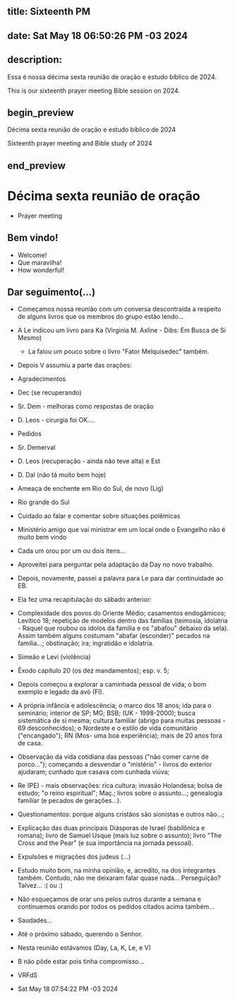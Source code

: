 ## title: Sixteenth PM 
## date: Sat May 18 06:50:26 PM -03 2024

## description:

Essa é nossa décima sexta reunião de oração e estudo bíblico de 2024.

This is our sixteenth prayer meeting Bible session on 2024.

## begin_preview 

Décima sexta reunião de oração e estudo bíblico de 2024

Sixteenth prayer meeting and Bible study of 2024

## end_preview

# Décima sexta reunião de oração
- Prayer meeting 

## Bem vindo!

- Welcome!
- Que maravilha!
- How wonderful!

## Dar seguimento(...)

- Começamos nossa reunião com um conversa descontraída a respeito de
  alguns livros que os membros do grupo estão lendo...
- A Le indicou um livro para Ka (Virginia M. Axline - Dibs: Em Busca
  de Si Mesmo)
  - La falou um pouco sobre o livro "Fator Melquisedec" também.
- Depois V assumiu a parte das orações:
- Agradecimentos
- Dec (se recuperando)
- Sr. Dem - melhoras como respostas de oração
- D. Leos - cirurgia foi OK....

- Pedidos
- Sr. Demerval
- D. Leos (recuperação - ainda não teve alta) e Est
- D. Dal (não tá muito bem hoje)
- Ameaça de enchente em Rio do Sul, de novo (Líg)
- Rio grande do Sul
- Cuidado ao falar e comentar sobre situações polêmicas
- Ministério amigo que vai ministrar em um local onde o Evangelho não é muito bem vindo

- Cada um orou por um ou dois itens...
- Aproveitei para perguntar pela adaptação da Day no novo trabalho.

- Depois, novamente, passei a palavra para Le para dar continuidade ao
  EB.
- Ela fez uma recapitulação do sábado anterior:
- Complexidade dos povos do Oriente Médio; casamentos endogâmicos;
  Levítico 18; repetição de modelos dentro das famílias (teimosia,
  idolatria - Raquel que roubou os ídolos da família e os "abafou"
  debaixo da sela). Assim também alguns costumam "abafar (esconder)"
  pecados na família...; obstinação; ira; ingratidão e idolatria.
- Simeão e Levi (violência)
- Êxodo capítulo 20 (os dez mandamentos); esp. v. 5; 
- Depois começou a explorar a caminhada pessoal de vida; o bom exemplo
  e legado da avó (Fl).
- A própria infância e adolescência; o marco dos 18 anos; ida para o
  seminário; interior de SP; MG; BSB; (UK - 1998-2000); busca
  sistemática de si mesma; cultura familiar (abrigo para muitas
  pessoas - 69 desconhecidos); o Nordeste e o estilo de vida
  comunitário ("encangado"); RN (Mos- uma boa experiência); mais de 20
  anos fora de casa.
- Observação da vida cotidiana das pessoas ("não comer carne de
  porco..."); começando a desvendar o "mistério" - livros do exterior
  ajudaram; cunhado que casava com cunhada viúva;
- Re (PE) - mais observações: rica cultura; invasão Holandesa; bolsa
  de estudo; "o reino espiritual"; Maç.; livros sobre o assunto...;
  genealogia familiar (e pecados de gerações...).
- Questionamentos: porque alguns cristãos são sionistas e outros
  não...; 
- Explicação das duas principais Diásporas de Israel (babilônica e
  romana); livro de Samuel Usque (mais luz sobre o assunto); livro
  "The Cross and the Pear" (e sua importância na jornada pessoal).
- Expulsões e migrações dos judeus (...)

- Estudo muito bom, na minha opinião, e, acredito, na dos integrantes
  também. Contudo, não me deixaram falar quase nada... Perseguição?
  Talvez... :( ou :) 
  
- Não esqueçamos de orar uns pelos outros durante a semana e
  continuemos orando por todos os pedidos citados acima também...

- Saudades...

- Até o próximo sábado, querendo o Senhor.

- Nesta reunião estávamos (Day, La, K, Le, e V)
- B não pôde estar pois tinha compromisso...

- VRFdS
- Sat May 18 07:54:22 PM -03 2024

